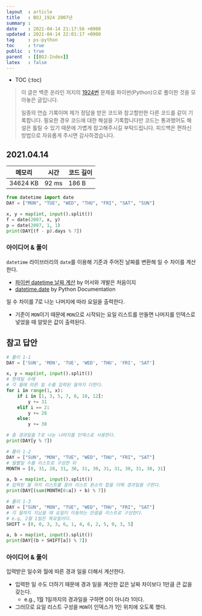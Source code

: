 ```yaml
---
layout  : article
title   : BOJ_1924 2007년
summary : 
date    : 2021-04-14 21:17:56 +0900
updated : 2021-04-14 22:01:17 +0900
tag     : ps-python
toc     : true
public  : true
parent  : [[BOJ-Index]]
latex   : false
---
```

* TOC
{:toc}

> 이 글은 백준 온라인 저지의 [1924번](https://www.acmicpc.net/problem/1924) 문제를 파이썬(Python)으로 풀이한 것을 모아놓은 글입니다.
>
> 일종의 연습 기록이며 제가 정답을 받은 코드와 참고할만한 다른 코드를 같이 기록합니다. 필요한 경우 코드에 대한 해설을 기록합니다만 코드는 통과했어도 해설은 틀릴 수 있기 때문에 가볍게 참고해주시길 부탁드립니다. 피드백은 편하신 방법으로 자유롭게 주시면 감사하겠습니다.

## 2021.04.14

| 메모리    | 시간  | 코드 길이 |
| --------- | ----- | --------- |
| 34624 KB  | 92 ms | 186 B     |

```python
from datetime import date
DAY = ["MON", "TUE", "WED", "THU", "FRI", "SAT", "SUN"]

x, y = map(int, input().split())
f = date(2007, x, y)
p = date(2007, 1, 1)
print(DAY[(f - p).days % 7])
```

### 아이디어 & 풀이

`datetime` 라이브러리의 `date`를 이용해 기준과 주어진 날짜를 변환해 일 수 차이를 계산한다.

* [파이썬 datetime 날짜 계산](https://yuddomack.tistory.com/entry/파이썬-datetime-날짜-계산) by 어서와 개발은 처음이지
* [datetime.date](https://docs.python.org/3/library/datetime.html#datetime.date) by Python Documentation

일 수 차이를 7로 나눈 나머지에 따라 요일을 출력한다.

* 기준이 `MON`이기 때문에 `MON`으로 시작되는 요일 리스트를 만들면 나머지를 인덱스로 넣었을 때 알맞은 값이 출력된다.

## 참고 답안

```python
# 풀이 1-1
DAY = ['SUN', 'MON', 'TUE', 'WED', 'THU', 'FRI', 'SAT']

x, y = map(int, input().split())
# 현재일 수에 
# 각 월에 따른 일 수를 입력된 월까지 더한다.
for i in range(1, x):
    if i in [1, 3, 5, 7, 8, 10, 12]:
        y += 31
    elif i == 2:
        y += 28
    else:
        y += 30

# 총 경과일을 7로 나눈 나머지를 인덱스로 사용한다.
print(DAY[y % 7])

# 풀이 1-2
DAY = ["SUN", "MON", "TUE", "WED", "THU", "FRI", "SAT"]
# 월별일 수를 리스트로 구성한 뒤
MONTH = [0, 31, 28, 31, 30, 31, 30, 31, 31, 30, 31, 30, 31]

a, b = map(int, input().split())
# 입력된 월 까지 리스트를 잘라 리스트 원소의 합을 더해 경과일을 구한다.
print(DAY[(sum(MONTH[0:a]) + b) % 7])

# 풀이 1-3
DAY = ["SUN", "MON", "TUE", "WED", "THU", "FRI", "SAT"]
# 각 월까지 지났을 때 요일이 이동하는 만큼을 리스트로 구성한다.
# e.g, 2월 1일은 목요일이다.
SHIFT = [0, 0, 3, 3, 6, 1, 4, 6, 2, 5, 0, 3, 5]

a, b = map(int, input().split())
print(DAY[(b + SHIFT[a]) % 7])
```

### 아이디어 & 풀이

입력받은 일수와 월에 따른 경과 일을 더해서 계산한다.

* 입력한 일 수도 더하기 때문에 경과 일을 계산한 값은 날짜 차이보다 1만큼 큰 값을 갖는다.
    * e.g., 1월 1일까지의 경과일을 구하면 0이 아니라 1이다.
* 그러므로 요일 리스트 구성을 `MON`이 인덱스가 1인 위치에 오도록 했다.
